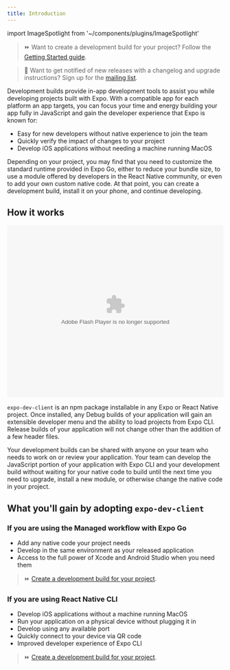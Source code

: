 ```yaml
---
title: Introduction
---
```


import ImageSpotlight from '~/components/plugins/ImageSpotlight'

> ⏩ Want to create a development build for your project? Follow the [Getting Started guide](getting-started.md).

> 👀 Want to get notified of new releases with a changelog and upgrade instructions? Sign up for the [mailing list](https://expo.dev/mailing-list/dev-client).

Development builds provide in-app development tools to assist you while developing projects built with Expo. With a compatible app for each platform an app targets, you can focus your time and energy building your app fully in JavaScript and gain the developer experience that Expo is known for:

- Easy for new developers without native experience to join the team
- Quickly verify the impact of changes to your project
- Develop iOS applications without needing a machine running MacOS

Depending on your project, you may find that you need to customize the standard runtime provided in Expo Go, either to reduce your bundle size, to use a module offered by developers in the React Native community, or even to add your own custom native code. At that point, you can create a development build, install it on your phone, and continue developing.

## How it works

<object width="100%" height="400">
  <param name="movie" value="https://youtube.com/embed/_SWalkrP0CA" />
  <param name="wmode" value="transparent" />
  <embed src="https://youtube.com/embed/_SWalkrP0CA" type="application/x-shockwave-flash" wmode="transparent" width="100%" height="400" />
</object>

`expo-dev-client` is an npm package installable in any Expo or React Native project. Once installed, any Debug builds of your application will gain an extensible developer menu and the ability to load projects from Expo CLI. Release builds of your application will not change other than the addition of a few header files.

Your development builds can be shared with anyone on your team who needs to work on or review your application. Your team can develop the JavaScript portion of your application with Expo CLI and your development build without waiting for your native code to build until the next time you need to upgrade, install a new module, or otherwise change the native code in your project.

## What you'll gain by adopting `expo-dev-client`

### If you are using the Managed workflow with Expo Go

- Add any native code your project needs
- Develop in the same environment as your released application
- Access to the full power of Xcode and Android Studio when you need them

> ⏩ [Create a development build for your project](getting-started.md).

### If you are using React Native CLI

- Develop iOS applications without a machine running MacOS
- Run your application on a physical device without plugging it in
- Develop using any available port
- Quickly connect to your device via QR code
- Improved developer experience of Expo CLI

> ⏩ [Create a development build for your project](installation.md).

